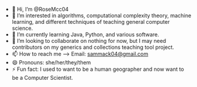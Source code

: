 - 👋 Hi, I’m @RoseMcc04
- 👀 I’m interested in algorithms, computational complexity theory, machine learning, and different techniques of teaching general computer science. 
- 🌱 I’m currently learning Java, Python, and various software.
- 💞️ I’m looking to collaborate on nothing for now, but I may need contributors on my generics and collections teaching tool project. 
- 📫 How to reach me --> Email: sammack04@gmail.com
- 😄 Pronouns: she/her/they/them
- ⚡ Fun fact: I used to want to be a human geographer and now want to be a Computer Scientist. 

<!--START_SECTION:waka-->
<!--END_SECTION:waka-->

<!---
RoseMcc04/RoseMcc04 is a ✨ special ✨ repository because its `README.md` (this file) appears on your GitHub profile.
You can click the Preview link to take a look at your changes.
--->
